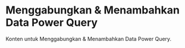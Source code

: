 # Menggabungkan & Menambahkan Data Power Query

Konten untuk Menggabungkan & Menambahkan Data Power Query.